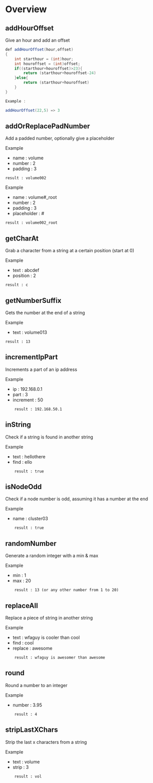 # Overview

## addHourOffset

Give an hour and add an offset

``` java
def addHourOffset(hour,offset) 
{
    int starthour = (int)hour;
    int houroffset = (int)offset;
    if((starthour+houroffset)>23){
        return (starthour+houroffset-24)
    }else{
        return (starthour+houroffset)
    }
}

Example :

addHourOffset(22,5) => 3
```	


## addOrReplacePadNumber

Add a padded number, optionally give a placeholder

Example
* name : volume
* number : 2
* padding : 3

```
result : volume002
```

Example
* name : volume#_root
* number : 2
* padding : 3
* placeholder : #

```
result : volume002_root
```

## getCharAt

Grab a character from a string at a certain position (start at 0)

Example
* text : abcdef
* position : 2

```
result : c
```

## getNumberSuffix

Gets the number at the end of a string

Example
* text : volume013

```
result : 13
```
	
## incrementIpPart

Increments a part of an ip address 

Example
* ip : 192.168.0.1
* part : 3
* increment : 50

```
	result : 192.168.50.1
```
		
## inString

Check if a string is found in another string

Example
* text : hellothere
* find : ello

```
	result : true
```
		
## isNodeOdd

Check if a node number is odd, assuming it has a number at the end

Example
* name : cluster03

```
	result : true
```
		
## randomNumber

Generate a random integer with a min & max

Example
* min : 1
* max : 20

```
	result : 13 (or any other number from 1 to 20)
```

## replaceAll

Replace a piece of string in another string

Example
* text : wfaguy is cooler than cool
* find : cool
* replace : awesome

```
	result : wfaguy is awesomer than awesome
```

## round

Round a number to an integer

Example
* number : 3.95

```
	result : 4
```
	
## stripLastXChars

Strip the last x characters from a string

Example
* text : volume
* strip : 3

```
	result : vol
```



	

	

